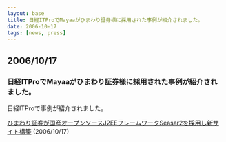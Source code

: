 ```yaml
---
layout: base
title: 日経ITProでMayaaがひまわり証券様に採用された事例が紹介されました。
date: 2006-10-17 
tags: [news, press]
---
```


## 2006/10/17

### 日経ITProでMayaaがひまわり証券様に採用された事例が紹介されました。

日経ITProで事例が紹介されました。

[ひまわり証券が国産オープンソースJ2EEフレームワークSeasar2を採用し新サイト構築](http://itpro.nikkeibp.co.jp/article/NEWS/20061016/250818/) (2006/10/17)
